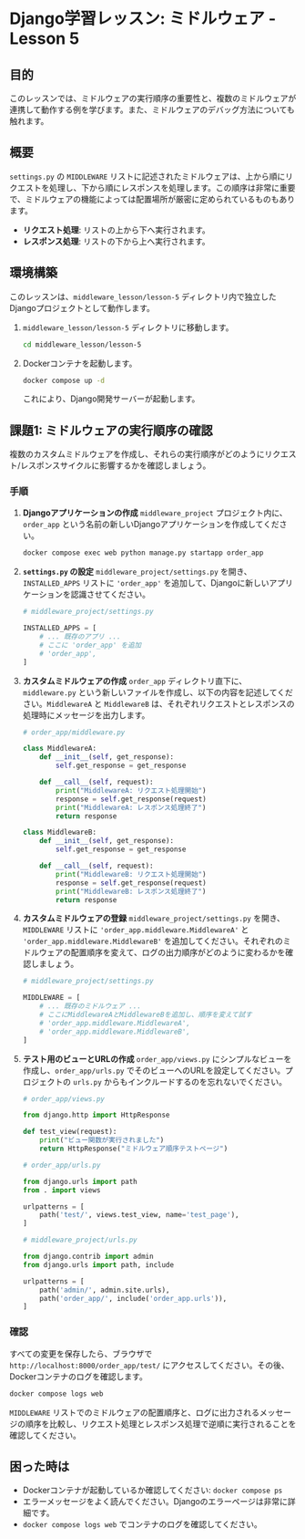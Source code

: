 # Django学習レッスン: ミドルウェア - Lesson 5

## 目的

このレッスンでは、ミドルウェアの実行順序の重要性と、複数のミドルウェアが連携して動作する例を学びます。また、ミドルウェアのデバッグ方法についても触れます。

## 概要

`settings.py` の `MIDDLEWARE` リストに記述されたミドルウェアは、上から順にリクエストを処理し、下から順にレスポンスを処理します。この順序は非常に重要で、ミドルウェアの機能によっては配置場所が厳密に定められているものもあります。

*   **リクエスト処理**: リストの上から下へ実行されます。
*   **レスポンス処理**: リストの下から上へ実行されます。

## 環境構築

このレッスンは、`middleware_lesson/lesson-5` ディレクトリ内で独立したDjangoプロジェクトとして動作します。

1.  `middleware_lesson/lesson-5` ディレクトリに移動します。
    ```bash
    cd middleware_lesson/lesson-5
    ```
2.  Dockerコンテナを起動します。
    ```bash
    docker compose up -d
    ```
    これにより、Django開発サーバーが起動します。

## 課題1: ミドルウェアの実行順序の確認

複数のカスタムミドルウェアを作成し、それらの実行順序がどのようにリクエスト/レスポンスサイクルに影響するかを確認しましょう。

### 手順

1.  **Djangoアプリケーションの作成**
    `middleware_project` プロジェクト内に、`order_app` という名前の新しいDjangoアプリケーションを作成してください。
    ```bash
    docker compose exec web python manage.py startapp order_app
    ```

2.  **`settings.py` の設定**
    `middleware_project/settings.py` を開き、`INSTALLED_APPS` リストに `'order_app'` を追加して、Djangoに新しいアプリケーションを認識させてください。

    ```python
    # middleware_project/settings.py

    INSTALLED_APPS = [
        # ... 既存のアプリ ...
        # ここに 'order_app' を追加
        # 'order_app',
    ]
    ```

3.  **カスタムミドルウェアの作成**
    `order_app` ディレクトリ直下に、`middleware.py` という新しいファイルを作成し、以下の内容を記述してください。`MiddlewareA` と `MiddlewareB` は、それぞれリクエストとレスポンスの処理時にメッセージを出力します。

    ```python
    # order_app/middleware.py

    class MiddlewareA:
        def __init__(self, get_response):
            self.get_response = get_response

        def __call__(self, request):
            print("MiddlewareA: リクエスト処理開始")
            response = self.get_response(request)
            print("MiddlewareA: レスポンス処理終了")
            return response

    class MiddlewareB:
        def __init__(self, get_response):
            self.get_response = get_response

        def __call__(self, request):
            print("MiddlewareB: リクエスト処理開始")
            response = self.get_response(request)
            print("MiddlewareB: レスポンス処理終了")
            return response
    ```

4.  **カスタムミドルウェアの登録**
    `middleware_project/settings.py` を開き、`MIDDLEWARE` リストに `'order_app.middleware.MiddlewareA'` と `'order_app.middleware.MiddlewareB'` を追加してください。それぞれのミドルウェアの配置順序を変えて、ログの出力順序がどのように変わるかを確認しましょう。

    ```python
    # middleware_project/settings.py

    MIDDLEWARE = [
        # ... 既存のミドルウェア ...
        # ここにMiddlewareAとMiddlewareBを追加し、順序を変えて試す
        # 'order_app.middleware.MiddlewareA',
        # 'order_app.middleware.MiddlewareB',
    ]
    ```

5.  **テスト用のビューとURLの作成**
    `order_app/views.py` にシンプルなビューを作成し、`order_app/urls.py` でそのビューへのURLを設定してください。プロジェクトの `urls.py` からもインクルードするのを忘れないでください。

    ```python
    # order_app/views.py

    from django.http import HttpResponse

    def test_view(request):
        print("ビュー関数が実行されました")
        return HttpResponse("ミドルウェア順序テストページ")
    ```

    ```python
    # order_app/urls.py

    from django.urls import path
    from . import views

    urlpatterns = [
        path('test/', views.test_view, name='test_page'),
    ]
    ```

    ```python
    # middleware_project/urls.py

    from django.contrib import admin
    from django.urls import path, include

    urlpatterns = [
        path('admin/', admin.site.urls),
        path('order_app/', include('order_app.urls')),
    ]
    ```

### 確認

すべての変更を保存したら、ブラウザで `http://localhost:8000/order_app/test/` にアクセスしてください。その後、Dockerコンテナのログを確認します。

```bash
docker compose logs web
```

`MIDDLEWARE` リストでのミドルウェアの配置順序と、ログに出力されるメッセージの順序を比較し、リクエスト処理とレスポンス処理で逆順に実行されることを確認してください。

## 困った時は

*   Dockerコンテナが起動しているか確認してください: `docker compose ps`
*   エラーメッセージをよく読んでください。Djangoのエラーページは非常に詳細です。
*   `docker compose logs web` でコンテナのログを確認してください。

